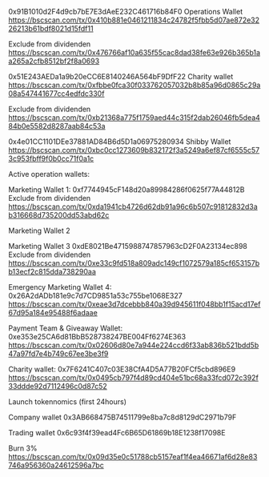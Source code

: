 
0x91B1010d2F4d9cb7bE7E3dAeE232C461716b84F0
Operations Wallet
https://bscscan.com/tx/0x410b881e0461211834c24782f5fbb5d07ae872e3226213b61bdf8021d15fdf11

Exclude from dividenden
https://bscscan.com/tx/0x476766af10a635f55cac8dad38fe63e926b365b1aa265a2cfb8512bf2f8a0693


0x51E243AEDa1a9b20eCC6E8140246A564bF9DfF22
Charity wallet
https://bscscan.com/tx/0xfbbe0fca30f033762057032b8b85a96d0865c29a08a547441677cc4edfdc330f

Exclude from dividenden
https://bscscan.com/tx/0xb21368a775f1759aed44c315f2dab26046fb5dea484b0e5582d8287aab84c53a


0x4e01CC1101DEe37881AD84B6d5D1a06975280934
Shibby Wallet
https://bscscan.com/tx/0xbc0cc1273609b832172f3a5249a6ef87cf6555c573c953fbff9f0b0cc71f0a1c


Active operation wallets:

Marketing Wallet 1:
0xf7744945cF148d20a89984286f0625f77A44812B
Exclude from dividenden
https://bscscan.com/tx/0xda1941cb4726d62db91a96c6b507c91812832d3ab316668d735200dd53abd62c

Marketing Wallet 2

Marketing Wallet 3
0xdE8021Be4715988747857963cD2F0A23134ec898
Exclude from dividenden
https://bscscan.com/tx/0xe33c9fd518a809adc149cf1072579a185cf653157bb13ecf2c815dda738290aa

Emergency Marketing Wallet 4:
0x26A2dADb181e9c7d7CD9851a53c755be1068E327
https://bscscan.com/tx/0xeae3d7dcebbb840a39d945611f048bb1f15acd17ef67d95a184e95488f6adaae

Payment Team & Giveaway Wallet:
0xe353e25CA6d81BbB528738247BE004Ff6274E363
https://bscscan.com/tx/0x02606d80e7a944e224ccd6f33ab836b521bdd5b47a97fd7e4b749c67ee3be3f9


Charity wallet:
0x7F6241C407c03E38CfA4D5A77B20FCf5cbd896E9
https://bscscan.com/tx/0x0495cb797f4d89cd404e51bc68a33fcd072c392f33ddde92d7112496c0d87c52


Launch tokennomics (first 24hours)

Company wallet
0x3AB668475B74511799e8ba7c8d8129dC2971b79F


Trading wallet
0x6c93f4f39ead4Fc6B65D61869b18E1238f17098E

Burn 3%
https://bscscan.com/tx/0x09d35e0c51788cb5157eaf1f4ea46671af6d28e83746a956360a24612596a7bc
